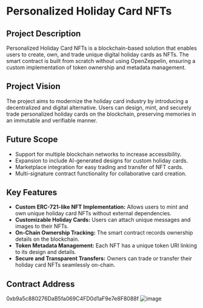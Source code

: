 # Personalized Holiday Card NFTs

## Project Description
Personalized Holiday Card NFTs is a blockchain-based solution that enables users to create, own, and trade unique digital holiday cards as NFTs. The smart contract is built from scratch without using OpenZeppelin, ensuring a custom implementation of token ownership and metadata management.

## Project Vision
The project aims to modernize the holiday card industry by introducing a decentralized and digital alternative. Users can design, mint, and securely trade personalized holiday cards on the blockchain, preserving memories in an immutable and verifiable manner.

## Future Scope
- Support for multiple blockchain networks to increase accessibility.
- Expansion to include AI-generated designs for custom holiday cards.
- Marketplace integration for easy trading and transfer of NFT cards.
- Multi-signature contract functionality for collaborative card creation.

## Key Features
- **Custom ERC-721-like NFT Implementation:** Allows users to mint and own unique holiday card NFTs without external dependencies.
- **Customizable Holiday Cards:** Users can attach unique messages and images to their NFTs.
- **On-Chain Ownership Tracking:** The smart contract records ownership details on the blockchain.
- **Token Metadata Management:** Each NFT has a unique token URI linking to its design and details.
- **Secure and Transparent Transfers:** Owners can trade or transfer their holiday card NFTs seamlessly on-chain.

## Contract Address
0xb9a5c880276DaB5fa069C4FD0d1aF9e7e8F8088f
![image](https://github.com/user-attachments/assets/8132ee17-cd3f-452c-8095-6b204691c1f8)
